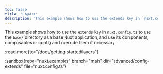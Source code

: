 ```yaml
---
toc: false
title: 'Layers'
description: 'This example shows how to use the extends key in `nuxt.config.ts`.'
---
```


This example shows how to use the `extends` key in `nuxt.config.ts` to use the `base/` directory as a base Nuxt application, and use its components, composables or config and override them if necessary.

:read-more{to="/docs/getting-started/layers"}

:sandbox{repo="nuxt/examples" branch="main" dir="advanced/config-extends" file="nuxt.config.ts"}
